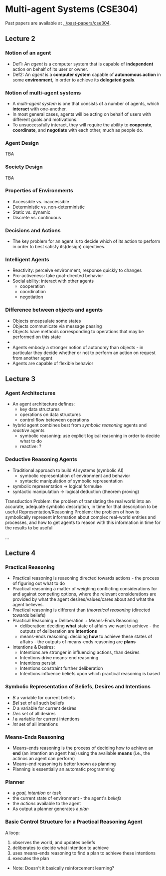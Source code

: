 # Multi-agent Systems (CSE304)

Past papers are available at [../past-papers/cse304](../past-papers/cse304).

## Lecture 2

### Notion of an agent

* Def1: An *agent* is a computer system that is capable of **independent** action on behalf of its user or owner.
* Def2: An *agent* is a **computer system** capable of **autonomous action** in some **environment**, in order to achieve its **delegated goals**.

### Notion of multi-agent systems

* A *multi-agent system* is one that consists of a number of agents, which **interact** with one-another.
* In most general cases, agents will be acting on behalf of users with different goals and motivations.
* To unsuccessfully interact, they will require the ability to **cooperate**, **coordinate**, and **negotiate** with each other, much as people do.

### Agent Design

TBA

### Society Design

TBA

### Properties of Environments

* Accessible vs. inaccessible
* Deterministic vs. non-deterministic
* Static vs. dynamic
* Discrete vs. continuous
 
### Decisions and Actions

* The key problem for an agent is to decide which of its action to perform in order to best satisfy its(design) objectives.

### Intelligent Agents

* Reactivity: perceive environment, response quickly to changes 
* Pro-activeness: take goal-directed behavior 
* Social ability: interact with other agents
    * cooperation
    * coordination
    * negotiation


### Difference between objects and agents

* Objects encapsulate some states
* Objects communicate via message passing
* Objects have methods corresponding to operations that may be performed on this state
* 
* Agents embody a stronger notion of autonomy than objects - in particular they decide whether or not to perform an action on request from another agent
* Agents are capable of flexible behavior

## Lecture 3

### Agent Architectures

* An agent architecture defines:
    * key data structures
    * operations on data structures
    * control flow beteween operations
* hybrid agent combines best from *symbolic reasoning* agents and *reactive* agents 
    * symbolic reasoning: use explicit logical reasoning in order to decide what to do
    * reactive: ?

### Deductive Reasoning Agents

* Traditional approach to build AI systems (symbolic AI)
    * symbolic representation of environment and behavior
    * syntactic manipulation of symbolic representation
* symbolic representation -> logical formulae
* syntactic manipulation -> logical deduction (theorem proving)

Transduction Problem: the problem of translating the real world into an accurate, adequate symbolic description, in time for that description to be useful
Representation/Reasoning Problem: the problem of how to symbolically represent information about complex real-world entities and processes, and how to get agents to reason with this information in time for the results to be useful

...

## Lecture 4

### Practical Reasoning

* Practical reasoning is reasoning directed towards actions - the process of figuring out what to do
* Practical reasoning a matter of weighing conflicting considerations for and against competing options, where the relevant considerations are provided by what the agent desires/values/cares about and what the agent believes.
* Practical reasoning is different than *theoretical reasoning* (directed towards beliefs)
* Practical Reasoning = Deliberation + Means-Ends Reasoning
    * deliberation: deciding **what** state of affairs we want to achieve - the outputs of deliberation are **intentions**
    * means-ends reasoning: deciding **how** to achieve these states of affairs - the outputs of means-ends reasoning are **plans**
* Intentions & Desires:
    * Intentions are stronger in influencing actions, than desires
    * Intentions drive means-end reasoning
    * Intentions persist
    * Intentions constraint further deliberation
    * Intentions influence beliefs upon which practical reasoning is based


### Symbolic Representation of Beliefs, Desires and Intentions

* *B* a variable for current beliefs
* *Bel* set of all such beliefs
* *D* a variable for current desires
* *Des* set of all desires
* *I* a variable for current intentions
* *Int* set of all intentions

### Means-Ends Reasoning

* Means-ends reasoning is the process of deciding how to achieve an **end** (an intention an agent has) using the available **means** (i.e., the actinos an agent can perform)
* Means-end reasoning is better known as planning
* Planning is essentially an automatic programming

### Planner

* a *goal*, *intention* or *task*
* the current state of environment - the agent's *beliefs*
* the *actions* available to the agent
* As output a planner generates a *plan*

### Basic Control Structure for a Practical Reasoning Agent

A loop:

1. observes the world, and updates beliefs
2. deliberates to decide what intention to achieve
3. uses means-ends reasoning to find a plan to achieve these intentions
4. executes the plan

* Note: Doesn't it basically reinforcement learning?